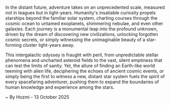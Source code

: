 
In the distant future, adventure takes on an unprecedented scale, measured not in leagues but in light-years. Humanity's insatiable curiosity propels starships beyond the familiar solar system, charting courses through the cosmic ocean to untamed exoplanets, shimmering nebulae, and even other galaxies. Each journey is a monumental leap into the profound unknown, driven by the dream of discovering new civilizations, unlocking forgotten cosmic secrets, or simply witnessing the unimaginable beauty of a star-forming cluster light-years away.

This intergalactic odyssey is fraught with peril, from unpredictable stellar phenomena and uncharted asteroid fields to the vast, silent emptiness that can test the limits of sanity. Yet, the allure of finding an Earth-like world teeming with alien life, deciphering the echoes of ancient cosmic events, or simply being the first to witness a new, distant star system fuels the spirit of every spacefaring adventurer, pushing them to expand the boundaries of human knowledge and experience among the stars.

~ By Hozmi - 13 October 2025
